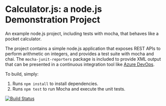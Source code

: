 Calculator.js: a node.js Demonstration Project
==============================================
An example node.js project, including tests with mocha, that behaves like
a pocket calculator.

The project contains a simple node.js application that exposes REST APIs
to perform arithmetic on integers, and provides a test suite with mocha
and chai.  The `mocha-junit-reporters` package is included to provide XML
output that can be presented in a continuous integration tool like
[Azure DevOps](https://azure.com/devops).

To build, simply:

1. Runs `npm install` to install dependencies.
2. Runs `npm test` to run Mocha and execute the unit tests.

[![Build Status](https://dev.azure.com/gavin0502v1/gavin0502_v1/_apis/build/status/gavinJFC.calculator?branchName=master)](https://dev.azure.com/gavin0502v1/gavin0502_v1/_build/latest?definitionId=4&branchName=master)
